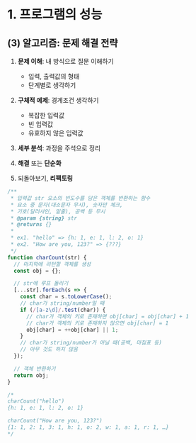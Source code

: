 # 1. 프로그램의 성능

## (3) 알고리즘: 문제 해결 전략

1. **문제 이해**: 내 방식으로 질문 이해하기

   - 입력, 출력값의 형태
   - 단계별로 생각하기

2. **구체적 예제**: 경계조건 생각하기

   - 복잡한 입력값
   - 빈 입력값
   - 유효하지 않은 입력값

3. **세부 분석**: 과정을 주석으로 정리
4. **해결** 또는 **단순화**
5. 되돌아보기, **리팩토링**

```ts
/**
 * 입력값 str 요소의 빈도수를 담은 객체를 반환하는 함수
 * 요소 중 문자(대소문자 무시), 숫자만 체크,
 * 기호(달러사인, 밑줄), 공백 등 무시
 * @param {string} str
 * @returns {}
 *
 * ex1. "hello" => {h: 1, e: 1, l: 2, o: 1}
 * ex2. "How are you, 123?" => {???}
 */
function charCount(str) {
  // 마지막에 리턴할 객체를 생성
  const obj = {};

  // str에 루프 돌리기
  [...str].forEach(s => {
    const char = s.toLowerCase();
    // char가 string/number일 때
    if (/[a-z\d]/.test(char)) {
      // char가 객체의 키로 존재하면 obj[char] = obj[char] + 1
      // char가 객체의 키로 존재하지 않으면 obj[char] = 1
      obj[char] = ++obj[char] || 1;
    }
    // char가 string/number가 아닐 때(공백, 마침표 등)
    // 아무 것도 하지 않음
  });

  // 객체 반환하기
  return obj;
}

/* 
charCount("hello")
{h: 1, e: 1, l: 2, o: 1}

charCount("How are you, 123?")
{1: 1, 2: 1, 3: 1, h: 1, o: 2, w: 1, a: 1, r: 1, …}
*/
```
